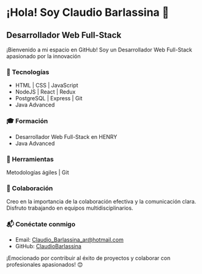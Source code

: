 
# ¡Hola! Soy Claudio Barlassina 👋

## Desarrollador Web Full-Stack 

¡Bienvenido a mi espacio en GitHub! Soy un Desarrollador Web Full-Stack apasionado por la innovación 

### 🚀 Tecnologías
- HTML | CSS | JavaScript
- NodeJS | React | Redux
- PostgreSQL | Express | Git
- Java Advanced

### 🎓 Formación

- Desarrollador Web Full-Stack en HENRY
- Java Advanced

### 🔧 Herramientas

Metodologías ágiles | Git

### 🤝 Colaboración

Creo en la importancia de la colaboración efectiva y la comunicación clara. Disfruto trabajando en equipos multidisciplinarios.

### 📬 Conéctate conmigo

- Email: Claudio_Barlassina_ar@hotmail.com
- GitHub: [ClaudioBarlassina](https://www.linkedin.com/in/claudiobarlassina/)

¡Emocionado por contribuir al éxito de proyectos y colaborar con profesionales apasionados! 😊
